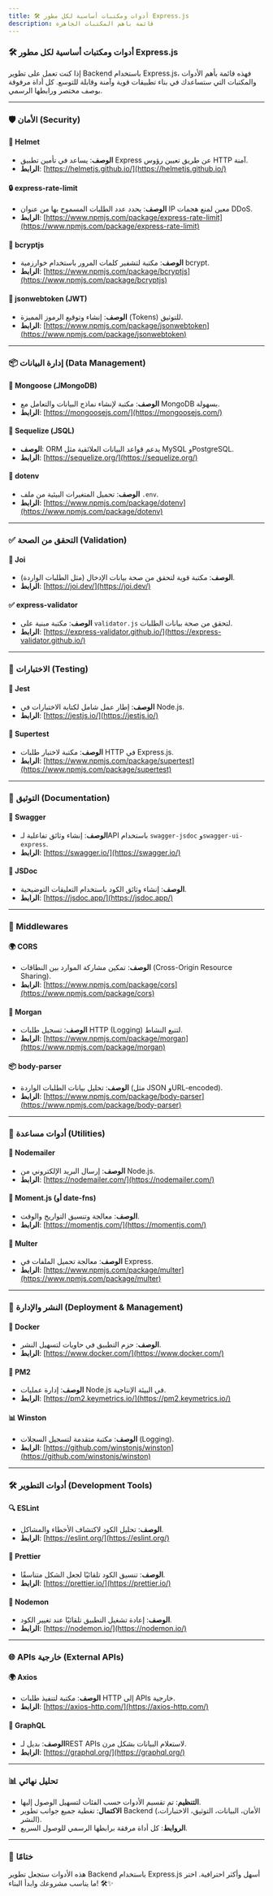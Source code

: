 ```yaml
---
title: 🛠️ أدوات ومكتبات أساسية لكل مطور Express.js
description: قائمة باهم المكتبات الجاهزة
---
```




### 🛠️ **أدوات ومكتبات أساسية لكل مطور Express.js**  

إذا كنت تعمل على تطوير Backend باستخدام Express.js، فهذه قائمة بأهم الأدوات والمكتبات التي ستساعدك في بناء تطبيقات قوية وآمنة وقابلة للتوسع. كل أداة مرفوقة بوصف مختصر ورابطها الرسمي.  

---

### **🛡️ الأمان (Security)**  

#### **🔐 Helmet**  
- **الوصف**: يساعد في تأمين تطبيق Express عن طريق تعيين رؤوس HTTP آمنة.  
- **الرابط**: [https://helmetjs.github.io/](https://helmetjs.github.io/)  

#### **🔒 express-rate-limit**  
- **الوصف**: يحدد عدد الطلبات المسموح بها من عنوان IP معين لمنع هجمات DDoS.  
- **الرابط**: [https://www.npmjs.com/package/express-rate-limit](https://www.npmjs.com/package/express-rate-limit)  

#### **🔑 bcryptjs**  
- **الوصف**: مكتبة لتشفير كلمات المرور باستخدام خوارزمية bcrypt.  
- **الرابط**: [https://www.npmjs.com/package/bcryptjs](https://www.npmjs.com/package/bcryptjs)  

#### **🔐 jsonwebtoken (JWT)**  
- **الوصف**: إنشاء وتوقيع الرموز المميزة (Tokens) للتوثيق.  
- **الرابط**: [https://www.npmjs.com/package/jsonwebtoken](https://www.npmjs.com/package/jsonwebtoken)  

---

### **📦 إدارة البيانات (Data Management)**  

#### **💾 Mongoose (لـMongoDB)**  
- **الوصف**: مكتبة لإنشاء نماذج البيانات والتعامل مع MongoDB بسهولة.  
- **الرابط**: [https://mongoosejs.com/](https://mongoosejs.com/)  

#### **📂 Sequelize (لـSQL)**  
- **الوصف**: ORM يدعم قواعد البيانات العلائقية مثل MySQL وPostgreSQL.  
- **الرابط**: [https://sequelize.org/](https://sequelize.org/)  

#### **📄 dotenv**  
- **الوصف**: تحميل المتغيرات البيئية من ملف `.env`.  
- **الرابط**: [https://www.npmjs.com/package/dotenv](https://www.npmjs.com/package/dotenv)  

---

### **✅ التحقق من الصحة (Validation)**  

#### **📝 Joi**  
- **الوصف**: مكتبة قوية لتحقق من صحة بيانات الإدخال (مثل الطلبات الواردة).  
- **الرابط**: [https://joi.dev/](https://joi.dev/)  

#### **✅ express-validator**  
- **الوصف**: مكتبة مبنية على `validator.js` لتحقق من صحة بيانات الطلبات.  
- **الرابط**: [https://express-validator.github.io/](https://express-validator.github.io/)  

---

### **🧪 الاختبارات (Testing)**  

#### **🧪 Jest**  
- **الوصف**: إطار عمل شامل لكتابة الاختبارات في Node.js.  
- **الرابط**: [https://jestjs.io/](https://jestjs.io/)  

#### **🚀 Supertest**  
- **الوصف**: مكتبة لاختبار طلبات HTTP في Express.js.  
- **الرابط**: [https://www.npmjs.com/package/supertest](https://www.npmjs.com/package/supertest)  

---

### **📖 التوثيق (Documentation)**  

#### **📖 Swagger**  
- **الوصف**: إنشاء وثائق تفاعلية لـAPI باستخدام `swagger-jsdoc` و`swagger-ui-express`.  
- **الرابط**: [https://swagger.io/](https://swagger.io/)  

#### **📄 JSDoc**  
- **الوصف**: إنشاء وثائق الكود باستخدام التعليقات التوضيحية.  
- **الرابط**: [https://jsdoc.app/](https://jsdoc.app/)  

---

### **🔄 Middlewares**  

#### **🌍 CORS**  
- **الوصف**: تمكين مشاركة الموارد بين النطاقات (Cross-Origin Resource Sharing).  
- **الرابط**: [https://www.npmjs.com/package/cors](https://www.npmjs.com/package/cors)  

#### **📝 Morgan**  
- **الوصف**: تسجيل طلبات HTTP (Logging) لتتبع النشاط.  
- **الرابط**: [https://www.npmjs.com/package/morgan](https://www.npmjs.com/package/morgan)  

#### **📦 body-parser**  
- **الوصف**: تحليل بيانات الطلبات الواردة (مثل JSON وURL-encoded).  
- **الرابط**: [https://www.npmjs.com/package/body-parser](https://www.npmjs.com/package/body-parser)  

---

### **🧰 أدوات مساعدة (Utilities)**  

#### **📧 Nodemailer**  
- **الوصف**: إرسال البريد الإلكتروني من Node.js.  
- **الرابط**: [https://nodemailer.com/](https://nodemailer.com/)  

#### **📅 Moment.js (أو date-fns)**  
- **الوصف**: معالجة وتنسيق التواريخ والوقت.  
- **الرابط**: [https://momentjs.com/](https://momentjs.com/)  

#### **📄 Multer**  
- **الوصف**: معالجة تحميل الملفات في Express.  
- **الرابط**: [https://www.npmjs.com/package/multer](https://www.npmjs.com/package/multer)  

---

### **🐳 النشر والإدارة (Deployment & Management)**  

#### **🐳 Docker**  
- **الوصف**: حزم التطبيق في حاويات لتسهيل النشر.  
- **الرابط**: [https://www.docker.com/](https://www.docker.com/)  

#### **🚀 PM2**  
- **الوصف**: إدارة عمليات Node.js في البيئة الإنتاجية.  
- **الرابط**: [https://pm2.keymetrics.io/](https://pm2.keymetrics.io/)  

#### **📊 Winston**  
- **الوصف**: مكتبة متقدمة لتسجيل السجلات (Logging).  
- **الرابط**: [https://github.com/winstonjs/winston](https://github.com/winstonjs/winston)  

---

### **🛠️ أدوات التطوير (Development Tools)**  

#### **🔍 ESLint**  
- **الوصف**: تحليل الكود لاكتشاف الأخطاء والمشاكل.  
- **الرابط**: [https://eslint.org/](https://eslint.org/)  

#### **🎨 Prettier**  
- **الوصف**: تنسيق الكود تلقائيًا لجعل الشكل متناسقًا.  
- **الرابط**: [https://prettier.io/](https://prettier.io/)  

#### **🔄 Nodemon**  
- **الوصف**: إعادة تشغيل التطبيق تلقائيًا عند تغيير الكود.  
- **الرابط**: [https://nodemon.io/](https://nodemon.io/)  

---

### **🌐 APIs خارجية (External APIs)**  

#### **🌍 Axios**  
- **الوصف**: مكتبة لتنفيذ طلبات HTTP إلى APIs خارجية.  
- **الرابط**: [https://axios-http.com/](https://axios-http.com/)  

#### **📄 GraphQL**  
- **الوصف**: بديل لـREST APIs لاستعلام البيانات بشكل مرن.  
- **الرابط**: [https://graphql.org/](https://graphql.org/)  

---

### **📊 تحليل نهائي**  
- **التنظيم**: تم تقسيم الأدوات حسب الفئات لتسهيل الوصول إليها.  
- **الاكتمال**: تغطية جميع جوانب تطوير Backend (الأمان، البيانات، التوثيق، الاختبارات، النشر).  
- **الروابط**: كل أداة مرفقة برابطها الرسمي للوصول السريع.  

---

### **🚀 ختامًا**  
هذه الأدوات ستجعل تطوير Backend باستخدام Express.js أسهل وأكثر احترافية. اختر ما يناسب مشروعك وابدأ البناء! 🛠️✨